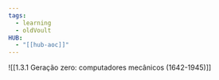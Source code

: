 ```yaml
---
tags:
  - learning
  - oldVoult
HUB:
  - "[[hub-aoc]]"
---
```

![[1.3.1 Geração zero: computadores mecânicos (1642-1945)]]